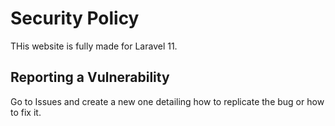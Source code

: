 # Security Policy

THis website is fully made for Laravel 11.

## Reporting a Vulnerability

Go to Issues and create a new one detailing how to replicate the bug or how to fix it.
